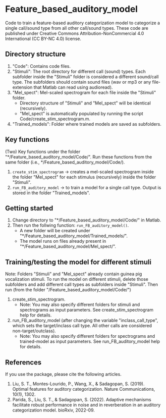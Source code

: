 # Feature_based_auditory_model

Code to train a feature-based auditory categorization model to categorize a single call/sound type from all other call/sound types. These code are published under Creative Commons Attribution-NonCommercial 4.0 International (CC BY-NC 4.0) license. 

## Directory structure

1. "Code": Contains code files. 
2. "Stimuli": The root directory for different call (sound) types. Each subfolder inside the "Stimuli" folder is considered a different sound/call type. The subfolders should contain sound files (wav or mp3 or any file-extension that Matlab can read using audioread). 
3. "Mel_spect": Mel-scaled spectrogram for each file inside the "Stimuli" folder. 
    * Directory structure of "Stimuli" and "Mel_spect" will be identical (recursively). 
    * "Mel_spect" is automatically populated by running the script Code/create_stim_spectrogram.m.
4. "Trained_models": Folder where trained models are saved as subfolders. 

## Key functions  

(Two) Key functions under the folder "*/Feature_based_auditory_model/Code/". Run these functions from the same folder (i.e., */Feature_based_auditory_model/Code/).
1. `create_stim_spectrogram` -> creates a mel-scaled spectrogram inside the folder "Mel_spect" for each stimulus (recursively) inside the folder "Stimuli". 
2. `run_FB_auditory_model` -> to train a model for a single call type. Output is stored in the folder "Trained_models".  

## Getting started 

1. Change directory to "*/Feature_based_auditory_model/Code/" in Matlab. 
2. Then run the follwing function: `run_FB_auditory_model()`. 
    * A new folder will be created under "*/Feature_based_auditory_model/Trained_models/". 
    * The model runs on files already present in "*/Feature_based_auditory_model/Mel_spect/". 

## Training/testing the model for different stimuli 

Note: Folders "Stimuli" and "Mel_spect" already contain guinea pig vocalization stimuli. To run the model on different stimuli, delete those subfolders and add different call types as subfolders inside "Stimuli". Then run (from the folder "/Feature_based_auditory_model/Code/")
1. create_stim_spectrogram. 
    * Note: You may also specify different folders for stimuli and spectrograms as input parameters. See create_stim_spectrogram help for details. 
3. run_FB_auditory_model (after changing the variable "inclass_call_type", which sets the target/inclass call type. All other calls are considered non-target/outclass). 
   * Note: You may also specify different folders for spectrograms and trained-model as input parameters. See run_FB_auditory_model help for details. 


## References 

If you use the package, please cite the following articles. 
1. Liu, S. T., Montes-Lourido, P., Wang, X., & Sadagopan, S. (2019). Optimal features for auditory categorization. Nature Communications, 10(1), 1302.
2. Parida, S., Liu, S. T., & Sadagopan, S. (2022). Adaptive mechanisms facilitate robust performance in noise and in reverberation in an auditory categorization model. bioRxiv, 2022-09.
